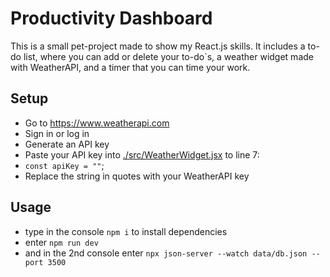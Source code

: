 # Productivity Dashboard

This is a small pet-project made to show my React.js skills. It includes a to-do list, where you can add or delete your to-do`s, a weather widget made with WeatherAPI, and a timer that you can time your work. 

## Setup

- Go to https://www.weatherapi.com
- Sign in or log in
- Generate an API key
- Paste your API key into [./src/WeatherWidget.jsx](./src/WeatherWidget.jsx) to line 7:
- `const apiKey = ""`; 
- Replace the string in quotes with your WeatherAPI key

## Usage

- type in the console `npm i` to install dependencies
- enter `npm run dev`
- and in the 2nd console enter `npx json-server --watch data/db.json --port 3500`
